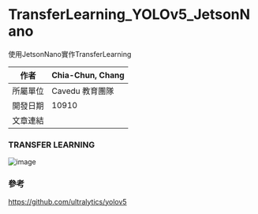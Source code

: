 # TransferLearning_YOLOv5_JetsonNano
使用JetsonNano實作TransferLearning

| 作者 | Chia-Chun, Chang |
| ---- | ---|
| 所屬單位  | Cavedu 教育團隊 |
| 開發日期  | 10910 |
| 文章連結  | |

### TRANSFER LEARNING

![image](Transfer.gif)

### 參考

https://github.com/ultralytics/yolov5
